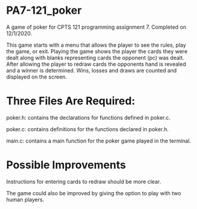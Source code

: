 # PA7-121_poker
A game of poker for CPTS 121 programming assignment 7. Completed on 12/1/2020.

This game starts with a menu that allows the player to see the rules, play the game, or exit. Playing the game shows the player the cards they were dealt along with blanks representing cards the opponent (pc) was dealt. After allowing the player to redraw cards the opponents hand is revealed and a winner is determined. Wins, losses and draws are counted and displayed on the screen. 

# Three Files Are Required:

poker.h: contains the declarations for functions defined in poker.c.

poker.c: contains definitions for the functions declared in poker.h.

main.c: contains a main function for the poker game played in the terminal.

# Possible Improvements

Instructions for entering cards to redraw should be more clear.

The game could also be improved by giving the option to play with two human players.
